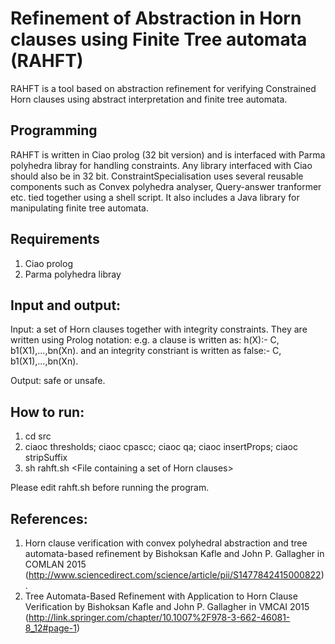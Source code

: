# Refinement of Abstraction in Horn clauses using Finite Tree automata (RAHFT)
RAHFT is a  tool based on  abstraction refinement for verifying Constrained Horn clauses using abstract interpretation and finite tree automata. 

## Programming 
RAHFT is written in Ciao prolog (32 bit version) and is interfaced with Parma polyhedra libray for handling constraints. Any library interfaced with Ciao should also be in 32 bit. ConstraintSpecialisation uses several reusable components such as Convex polyhedra analyser, 
Query-answer tranformer etc. tied together using a shell script. It also includes a Java library for manipulating finite tree automata.

## Requirements
1. Ciao prolog
2. Parma polyhedra libray

## Input and output:
Input: a set of Horn clauses together with integrity constraints. They are written using Prolog notation:
e.g. a clause is written as: h(X):- C, b1(X1),...,bn(Xn). 
and an integrity constriant is written as false:- C, b1(X1),...,bn(Xn).

Output: safe or unsafe.

## How to run:
1. cd src
2. ciaoc thresholds; ciaoc cpascc; ciaoc qa; ciaoc insertProps; ciaoc stripSuffix
3. sh rahft.sh \<File containing a set of Horn clauses\> 

Please edit rahft.sh before running the program.

## References:
1. Horn clause verification with convex polyhedral abstraction and tree automata-based refinement by Bishoksan Kafle and John P. Gallagher in COMLAN 2015 (http://www.sciencedirect.com/science/article/pii/S1477842415000822). 
2. Tree Automata-Based Refinement with Application to Horn Clause Verification by Bishoksan Kafle and John P. Gallagher in VMCAI 2015 (http://link.springer.com/chapter/10.1007%2F978-3-662-46081-8_12#page-1)
